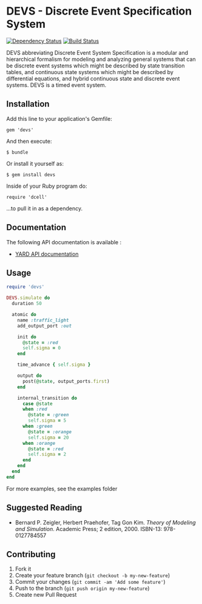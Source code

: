 # DEVS - Discrete Event Specification System

[![Dependency Status](https://gemnasium.com/romain1189/devs.png)](https://gemnasium.com/romain1189/devs)
[![Build Status](https://secure.travis-ci.org/romain1189/devs.png?branch=master)](http://travis-ci.org/romain1189/devs)

DEVS abbreviating Discrete Event System Specification is a modular and hierarchical formalism for modeling and analyzing general systems that can be discrete event systems which might be described by state transition tables, and continuous state systems which might be described by differential equations, and hybrid continuous state and discrete event systems. DEVS is a timed event system.

## Installation

Add this line to your application's Gemfile:

    gem 'devs'

And then execute:

    $ bundle

Or install it yourself as:

    $ gem install devs

Inside of your Ruby program do:

    require 'dcell'

...to pull it in as a dependency.

## Documentation

The following API documentation is available :

* [YARD API documentation](http://www.rubydoc.info/github/romain1189/devs/master/frames)

## Usage

```ruby
require 'devs'

DEVS.simulate do
  duration 50

  atomic do
    name :traffic_light
    add_output_port :out

    init do
      @state = :red
      self.sigma = 0
    end

    time_advance { self.sigma }

    output do
      post(@state, output_ports.first)
    end

    internal_transition do
      case @state
      when :red
        @state = :green
        self.sigma = 5
      when :green
        @state = :orange
        self.sigma = 20
      when :orange
        @state = :red
        self.sigma = 2
      end
    end
  end
end
```

For more examples, see the examples folder

## Suggested Reading

* Bernard P. Zeigler, Herbert Praehofer, Tag Gon Kim. *Theory of Modeling and Simulation*. Academic Press; 2 edition, 2000. ISBN-13: 978-0127784557

## Contributing

1. Fork it
2. Create your feature branch (`git checkout -b my-new-feature`)
3. Commit your changes (`git commit -am 'Add some feature'`)
4. Push to the branch (`git push origin my-new-feature`)
5. Create new Pull Request
